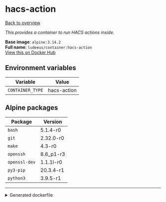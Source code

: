 # hacs-action

[Back to overview](../index.md)

_This provides a container to run HACS actions inside._

**Base image**: `alpine:3.14.2`  
**Full name**: `ludeeus/container:hacs-action`  
[View this on Docker Hub](https://hub.docker.com/r/ludeeus/container/tags?page=1&name=hacs-action)

## Environment variables

Variable | Value 
-- | --
`CONTAINER_TYPE` | hacs-action

## Alpine packages

Package | Version 
-- | --
`bash` | 5.1.4-r0
`git` | 2.32.0-r0
`make` | 4.3-r0
`openssh` | 8.6_p1-r3
`openssl-dev` | 1.1.1l-r0
`py3-pip` | 20.3.4-r1
`python3` | 3.9.5-r1



***
<details>
<summary>Generated dockerfile</summary>

<pre>
FROM alpine:3.14.2

ENV CONTAINER_TYPE=hacs-action



RUN  \ 
    apk add --no-cache  \ 
        bash=5.1.4-r0 \ 
        git=2.32.0-r0 \ 
        make=4.3-r0 \ 
        openssh=8.6_p1-r3 \ 
        openssl-dev=1.1.1l-r0 \ 
        py3-pip=20.3.4-r1 \ 
        python3=3.9.5-r1 \ 
    && apk add --no-cache --virtual .build-deps  \ 
        ffmpeg-dev \ 
        gcc \ 
        libc-dev \ 
        libffi-dev \ 
        python3-dev \ 
    && ln -s /usr/bin/python3 /usr/bin/python \ 
    && git clone https://github.com/hacs/integration.git /hacs \ 
    && cd /hacs \ 
    && make init \ 
    && rm -rf /var/cache/apk/* \ 
    && apk del --no-cache .build-deps \ 
    && rm -fr /tmp/* /var/{cache,log}/*




</pre>

<i>This is a generated version of the context used while building the container, some of the labels will not be correct since they use information in the action that publishes the container</i>
</details>
